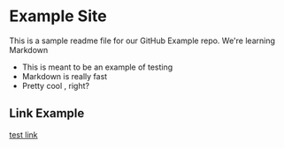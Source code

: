 # Example Site
This is a sample readme file for our GitHub Example repo. We're learning Markdown

* This is meant to be an example of testing
* Markdown is really fast
* Pretty cool , right?

## Link Example 
[test link ](https://www.google.com)